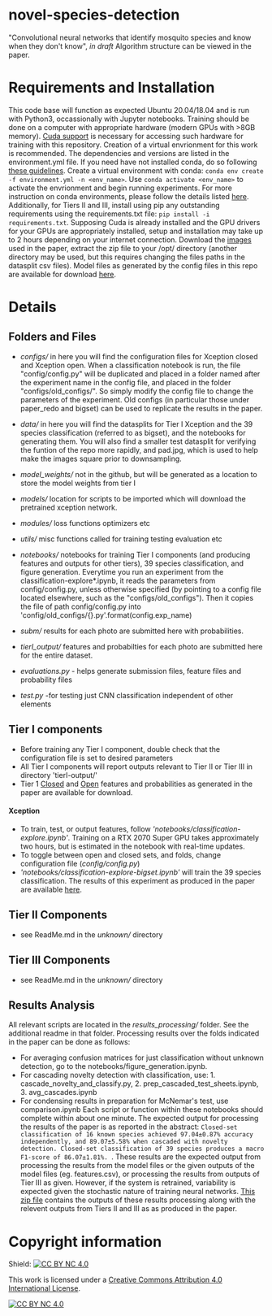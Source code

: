 # novel-species-detection
"Convolutional neural networks that identify mosquito species and know when they don't know", _in draft_
Algorithm structure can be viewed in the paper.

# Requirements and Installation
This code base will function as expected Ubuntu 20.04/18.04 and is run with Python3, occassionally with Jupyter notebooks. Training should be done on a computer with appropriate hardware (modern GPUs with >8GB memory). [Cuda support](https://docs.nvidia.com/cuda/cuda-installation-guide-linux/index.html) is necessary for accessing such hardware for training with this repository. Creation of a virtual envrionment for this work is recommended. The dependencies and versions are listed in the environment.yml file. If you need have not installed conda, do so following [these guidelines](https://docs.conda.io/projects/conda/en/latest/user-guide/install/linux.html). Create a virtual environment with conda: ```conda env create -f environment.yml -n <env_name>```. Use ```conda activate <env_name>``` to activate the envrionment and begin running experiments. For more instruction on conda environments, please follow the details listed [here](https://docs.conda.io/projects/conda/en/latest/user-guide/tasks/manage-environments.html#creating-an-environment-from-an-environment-yml-file). Additionally, for Tiers II and III, install using pip any outstanding requirements using the requirements.txt file: ```pip install -i requirements.txt```. Supposing Cuda is already installed and the GPU drivers for your GPUs are appropriately installed, setup and installation may take up to 2 hours depending on your internet connection. Download the [images](https://novel-species-detection-paper.s3.us-east-2.amazonaws.com/ImageBase.zip) used in the paper, extract the zip file to your /opt/ directory (another directory may be used, but this requires changing the files paths in the datasplit csv files).  Model files as generated by the config files in this repo are available for download [here](https://novel-species-detection-paper.s3.us-east-2.amazonaws.com/CNN_model_files.zip).

# Details
## Folders and Files
* *configs/* in here you will find the configuration files for Xception closed and Xception open. When a classification notebook is run, the file "config/config.py" will be duplicated and placed in a folder named after the experiment name in the config file, and placed in the folder "configs/old_configs/". So simply modify the config file to change the parameters of the experiment. Old configs (in particular those under paper_redo and bigset) can be used to replicate the results in the paper. 
* *data/* in here you will find the datasplits for Tier I Xception and the 39 species classification (referred to as bigset), and the notebooks for generating them. You will also find a smaller test datasplit for verifying the funtion of the repo more rapidly, and pad.jpg, which is used to help make the images square prior to downsampling.
* *model_weights/* not in the github, but will be generated as a location to store the model weights from tier I
* *models/* location for scripts to be imported which will download the pretrained xception network.
* *modules/* loss functions optimizers etc 
* *utils/* misc functions called for training testing evaluation etc 
* *notebooks/* notebooks for training Tier I components (and producing features and outputs for other tiers), 39 species classification, and figure generation. Everytime you run an experiment from the classification-explore*.ipynb, it reads the parameters from config/config.py, unless otherwise specified (by pointing to a config file located elsewhere, such as the "configs/old\_configs"). Then it copies the file of path config/config.py into 'config/old\_configs/{}.py'.format(config.exp_name)
* *subm/* results for each photo are submitted here with probabilities.
* *tierI_output/* features and probabilties for each photo are submitted here for the entire dataset.

* *evaluations.py* - helps generate submission files, feature files and probability files
* *test.py* -for testing just CNN classification independent of other elements

## Tier I components
* Before training any Tier I component, double check that the configuration file is set to desired parameters 
* All Tier I components will report outputs relevant to Tier II or Tier III in directory 'tierI-output/'
* Tier 1 [Closed](https://novel-species-detection-paper.s3.us-east-2.amazonaws.com/T1_closed_FeaturesProbabilities.zip) and [Open](https://novel-species-detection-paper.s3.us-east-2.amazonaws.com/T1_open_FeaturesProbabilities.zip) features and probabilities  as generated in the paper are available for download.
#### Xception
* To train, test, or output features, follow *'notebooks/classification-explore.ipynb'*. Training on a RTX 2070 Super GPU takes approximately two hours, but is estimated in the notebook with real-time updates.   
* To toggle between open and closed sets, and folds, change configuration file (*config/config.py*) 
* *'notebooks/classification-explore-bigset.ipynb'* will train the 39 species classification. The results of this experiment as produced in the paper are available [here](https://novel-species-detection-paper.s3.us-east-2.amazonaws.com/closed_39Species.zip).

## Tier II Components
* see ReadMe.md in the *unknown/* directory 

## Tier III Components
* see ReadMe.md in the *unknown/* directory

## Results Analysis
All relevant scripts are located in the *results_processing/* folder. See the additional readme in that folder. Processing results over the folds indicated in the paper can be done as follows: 
* For averaging confusion matrices for just classification without unknown detection, go to the notebooks/figure_generation.ipynb.
* For cascading novelty detection with classification, use: 1. cascade_novelty_and_classify.py, 2. prep_cascaded_test_sheets.ipynb, 3. avg_cascades.ipynb
* For condensing results in preparation for McNemar's test, use comparison.ipynb
Each script or function within these notebooks should complete within about one minute. The expected output for processing the results of the paper is as reported in the abstract:  ```Closed-set classification of 16 known species achieved 97.04±0.87% accuracy independently, and 89.07±5.58% when cascaded with novelty detection. Closed-set classification of 39 species produces a macro F1-score of 86.07±1.81%. ```. These results are the expected output from processing the results from the model files or the given outputs of the model files (eg. features.csv), or processing the results from outputs of Tier III as given. However, if the system is retrained, variability is expected given the stochastic nature of training neural networks. [This zip file](https://novel-species-detection-paper.s3.us-east-2.amazonaws.com/misc_results_files.zip) contains the outputs of these results processing along with the relevent outputs from Tiers II and III as as produced in the paper. 

# Copyright information 
Shield: [![CC BY NC 4.0][cc-by-nc-shield]][cc-by-nc]

This work is licensed under a
[Creative Commons Attribution 4.0 International License][cc-by-nc].

[![CC BY NC 4.0][cc-by-nc-image]][cc-by-nc]

[cc-by-nc]: http://creativecommons.org/licenses/by-nc/4.0/
[cc-by-nc-image]: https://i.creativecommons.org/l/by-nc/4.0/88x31.png
[cc-by-nc-shield]: https://img.shields.io/badge/License-CC%20BY%20NC%204.0-lightgrey.svg
